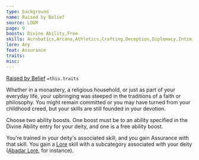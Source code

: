 ```yaml
---
type: background
name: Raised by Belief 
source: LOGM
page: 9
boosts: Divine Ability,Free
skills: Acrobatics,Arcana,Athletics,Crafting,Deception,Diplomacy,Intimidation,Medicine,Nature,Occultism,Performance,Religion,Society,Stealth,Survival,Thievery
lore: Any
feat: Assurance
traits: 
misc: 
---
```


[Raised by Belief](###%20Raised%20by%20Belief)
`=this.traits`


Whether in a monastery, a religious household, or just as part of your everyday life, your upbringing was steeped in the traditions of a faith or philosophy. You might remain committed or you may have turned from your childhood creed, but your skills are still founded in your devotion.

Choose two ability boosts. One boost must be to an ability specified in the Divine Ability entry for your deity, and one is a free ability boost.

You're trained in your deity's associated skill, and you gain Assurance with that skill. You gain a [Lore](Lore) skill with a subcategory associated with your deity ([Abadar Lore](Abadar%20Lore), for instance).

